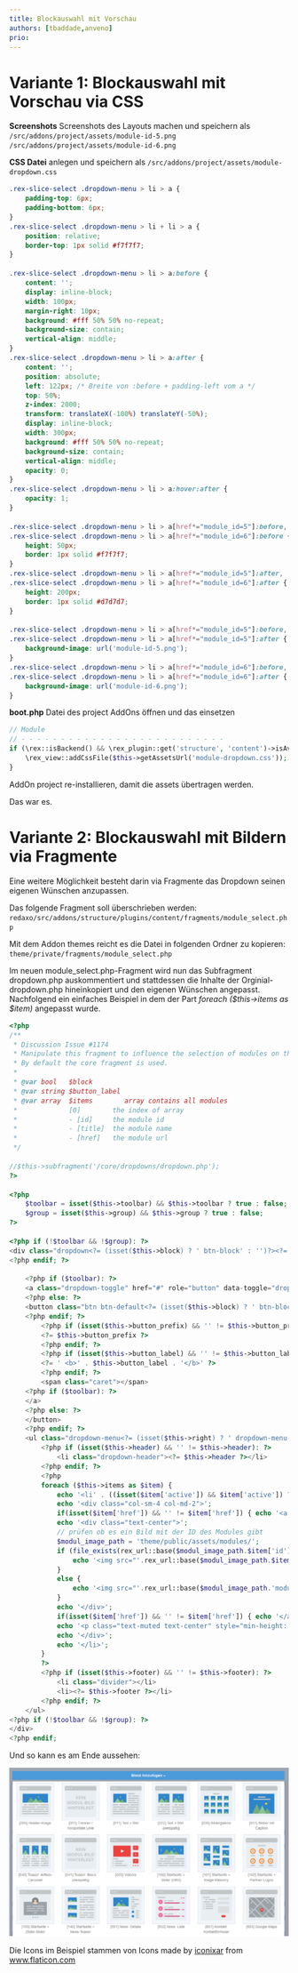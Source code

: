 ```yaml
---
title: Blockauswahl mit Vorschau
authors: [tbaddade,anveno]
prio:
--- 
```


# Variante 1: Blockauswahl mit Vorschau via CSS

**Screenshots**
Screenshots des Layouts machen und speichern als
`/src/addons/project/assets/module-id-5.png`
`/src/addons/project/assets/module-id-6.png`

**CSS Datei** anlegen und speichern als `/src/addons/project/assets/module-dropdown.css`

```css
.rex-slice-select .dropdown-menu > li > a {
    padding-top: 6px;
    padding-bottom: 6px;
}
.rex-slice-select .dropdown-menu > li + li > a {
    position: relative;
    border-top: 1px solid #f7f7f7;
}

.rex-slice-select .dropdown-menu > li > a:before {
    content: '';
    display: inline-block;
    width: 100px;
    margin-right: 10px;
    background: #fff 50% 50% no-repeat;
    background-size: contain;
    vertical-align: middle;
}
.rex-slice-select .dropdown-menu > li > a:after {
    content: '';
    position: absolute;
    left: 122px; /* Breite von :before + padding-left vom a */
    top: 50%;
    z-index: 2000;
    transform: translateX(-100%) translateY(-50%);
    display: inline-block;
    width: 300px;
    background: #fff 50% 50% no-repeat;
    background-size: contain;
    vertical-align: middle;
    opacity: 0;
}
.rex-slice-select .dropdown-menu > li > a:hover:after {
    opacity: 1;
}

.rex-slice-select .dropdown-menu > li > a[href*="module_id=5"]:before,
.rex-slice-select .dropdown-menu > li > a[href*="module_id=6"]:before {
    height: 50px;
    border: 1px solid #f7f7f7;
}
.rex-slice-select .dropdown-menu > li > a[href*="module_id=5"]:after,
.rex-slice-select .dropdown-menu > li > a[href*="module_id=6"]:after {
    height: 200px;
    border: 1px solid #d7d7d7;
}

.rex-slice-select .dropdown-menu > li > a[href*="module_id=5"]:before,
.rex-slice-select .dropdown-menu > li > a[href*="module_id=5"]:after {
    background-image: url('module-id-5.png');
}
.rex-slice-select .dropdown-menu > li > a[href*="module_id=6"]:before,
.rex-slice-select .dropdown-menu > li > a[href*="module_id=6"]:after {
    background-image: url('module-id-6.png');
}

```

**boot.php** Datei des project AddOns öffnen und das einsetzen

```php
// Module
// - - - - - - - - - - - - - - - - - - - - - - - - - -
if (\rex::isBackend() && \rex_plugin::get('structure', 'content')->isAvailable()) {
    \rex_view::addCssFile($this->getAssetsUrl('module-dropdown.css'));
}
```

AddOn project re-installieren, damit die assets übertragen werden.

Das war es.

# Variante 2: Blockauswahl mit Bildern via Fragmente

Eine weitere Möglichkeit besteht darin via Fragmente das Dropdown seinen eigenen Wünschen anzupassen.

Das folgende Fragment soll überschrieben werden:
`redaxo/src/addons/structure/plugins/content/fragments/module_select.php`

Mit dem Addon themes reicht es die Datei in folgenden Ordner zu kopieren:
`theme/private/fragments/module_select.php`

Im neuen module_select.php-Fragment wird nun das Subfragment dropdown.php auskommentiert und stattdessen die Inhalte der Orginial-dropdown.php hineinkopiert und den eigenen Wünschen angepasst. Nachfolgend ein einfaches Beispiel in dem der Part *foreach ($this->items as $item)* angepasst wurde.

```php
<?php
/**
 * Discussion Issue #1174
 * Manipulate this fragment to influence the selection of modules on the slice.
 * By default the core fragment is used.
 *
 * @var bool   $block
 * @var string $button_label
 * @var array  $items        array contains all modules
 *             [0]        the index of array
 *             - [id]     the module id
 *             - [title]  the module name
 *             - [href]   the module url
 */
 
//$this->subfragment('/core/dropdowns/dropdown.php');
?>

<?php
    $toolbar = isset($this->toolbar) && $this->toolbar ? true : false;
    $group = isset($this->group) && $this->group ? true : false;
?>

<?php if (!$toolbar && !$group): ?>
<div class="dropdown<?= (isset($this->block) ? ' btn-block' : '')?><?= ((isset($this->class) && '' != $this->class) ? ' ' . $this->class : '') ?>">
<?php endif; ?>

    <?php if ($toolbar): ?>
    <a class="dropdown-toggle" href="#" role="button" data-toggle="dropdown"<?= ((isset($this->disabled) && $this->disabled) ? ' disabled' : '') ?>>
    <?php else: ?>
    <button class="btn btn-default<?= (isset($this->block) ? ' btn-block' : '')?> dropdown-toggle" type="button" data-toggle="dropdown"<?= ((isset($this->disabled) && $this->disabled) ? ' disabled' : '') ?>>
    <?php endif; ?>
        <?php if (isset($this->button_prefix) && '' != $this->button_prefix): ?>
        <?= $this->button_prefix ?>
        <?php endif; ?>
        <?php if (isset($this->button_label) && '' != $this->button_label): ?>
        <?= ' <b>' . $this->button_label . '</b>' ?>
        <?php endif; ?>
        <span class="caret"></span>
    <?php if ($toolbar): ?>
    </a>
    <?php else: ?>
    </button>
    <?php endif; ?>
    <ul class="dropdown-menu<?= (isset($this->right) ? ' dropdown-menu-right' : '')?><?= (isset($this->block) ? ' btn-block' : '')?>" role="menu">
        <?php if (isset($this->header) && '' != $this->header): ?>
            <li class="dropdown-header"><?= $this->header ?></li>
        <?php endif; ?>
		<?php
		foreach ($this->items as $item) {
			echo '<li' . ((isset($item['active']) && $item['active']) ? ' class="active"' : '') . (isset($item['attributes']) ? ' ' . trim($item['attributes']) : '') . '>';
			echo '<div class="col-sm-4 col-md-2">';
			if(isset($item['href']) && '' != $item['href']) { echo '<a href="' . $item['href'] . '" class="img-thumbnail">'; }
			echo '<div class="text-center">';
			// prüfen ob es ein Bild mit der ID des Modules gibt
			$modul_image_path = 'theme/public/assets/modules/';
			if (file_exists(rex_url::base($modul_image_path.$item['id'].'.png'))) {
				echo '<img src="'.rex_url::base($modul_image_path.$item['id'].'.png').'">';
			}
			else {
				echo '<img src="'.rex_url::base($modul_image_path.'module_image_missing.png').'">';
			}	
			echo '</div>';		
			if(isset($item['href']) && '' != $item['href']) { echo '</a>'; }	
			echo '<p class="text-muted text-center" style="min-height: 45px;">'.$item['title'].'</p>';		
			echo '</div>';
			echo '</li>';
		}
		?>
        <?php if (isset($this->footer) && '' != $this->footer): ?>
            <li class="divider"></li>
            <li><?= $this->footer ?></li>
        <?php endif; ?>
    </ul>
<?php if (!$toolbar && !$group): ?>
</div>
<?php endif;
```

Und so kann es am Ende aussehen:

![Beispiel Blockauswahl mit Bildern](https://raw.githubusercontent.com/FriendsOfREDAXO/tricks/master/screenshots/Blockauswahl_mit_Bild.png "Blockauswahl mit Bildern")

Die Icons im Beispiel stammen von Icons made by <a href="https://www.flaticon.com/authors/iconixar" title="iconixar">iconixar</a> from <a href="https://www.flaticon.com/" title="Flaticon"> www.flaticon.com</a>